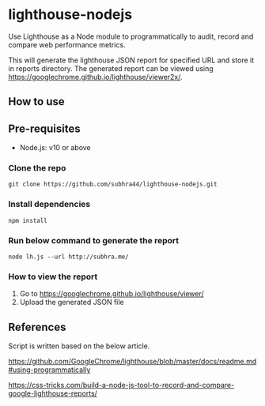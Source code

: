 # lighthouse-nodejs
Use Lighthouse as a Node module to programmatically to audit, record and compare web performance metrics.

This will generate the lighthouse JSON report for specified URL and store it in reports directory. The generated report can be viewed using https://googlechrome.github.io/lighthouse/viewer2x/.

## How to use

## Pre-requisites
* Node.js: v10 or above

### Clone the repo
```
git clone https://github.com/subhra44/lighthouse-nodejs.git
```

### Install dependencies
```
npm install
```

### Run below command to generate the report
```
node lh.js --url http://subhra.me/
```

### How to view the report
1. Go to https://googlechrome.github.io/lighthouse/viewer/
2. Upload the generated JSON file

## References
Script is written based on the below article.

https://github.com/GoogleChrome/lighthouse/blob/master/docs/readme.md#using-programmatically

https://css-tricks.com/build-a-node-js-tool-to-record-and-compare-google-lighthouse-reports/
